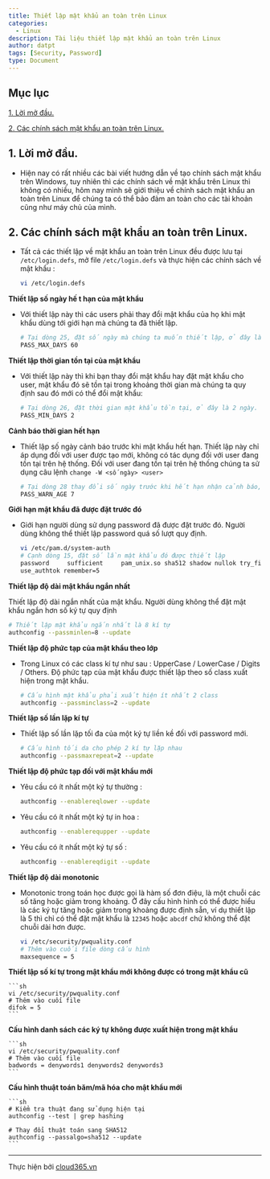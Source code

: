 ```yaml
---
title: Thiết lập mật khẩu an toàn trên Linux
categories:
  - Linux
description: Tài liệu thiết lập mật khẩu an toàn trên Linux
author: datpt
tags: [Security, Password]
type: Document
---
```


## Mục lục

[1. Lời mở đầu.](#1)

[2. Các chính sách mật khẩu an toàn trên Linux.](#2)


<a name="1"></a>

## 1. Lời mở đầu.

- Hiện nay có rất nhiều các bài viết hướng dẫn về tạo chính sách mật khẩu trên Windows, tuy nhiên thì các chính sách về mật khẩu trên Linux 
thì không có nhiều, hôm nay mình sẽ giới thiệu về chính sách mật khẩu an toàn trên Linux để chúng ta có thể bảo đảm an toàn cho các tài khoản cũng như máy chủ của mình.

<a name="2"></a>

## 2. Các chính sách mật khẩu an toàn trên Linux.

- Tất cả các thiết lập về mật khẩu an toàn trên Linux đều được lưu tại `/etc/login.defs`, mở file `/etc/login.defs` và thực hiện các chính sách về mật khẩu :

    ```sh
    vi /etc/login.defs
    ```

**Thiết lập số ngày hế t hạn của mật khẩu**

- Với thiết lập này thì các users phải thay đổi mật khẩu của họ khi mật khẩu dùng tới giới hạn mà chúng ta đã thiết lập.

    ```sh
    # Tại dòng 25, đặt số ngày mà chúng ta muốn thiết lập, ở đây là 30
    PASS_MAX_DAYS 60
    ```
**Thiết lập thời gian tồn tại của mật khẩu**

- Với thiết lập này thì khi bạn thay đổi mật khẩu hay đặt mật khẩu cho user, mật khẩu đó sẽ tồn tại trong khoảng thời gian mà 
chúng ta quy định sau đó mới có thể đổi mật khẩu:

    ```sh
    # Tại dòng 26, đặt thời gian mật khẩu tồn tại, ở đây là 2 ngày.
    PASS_MIN_DAYS 2
    ```

**Cảnh báo thời gian hết hạn**

- Thiết lập số ngày cảnh báo trước khi mật khẩu hết hạn. Thiết lập này chỉ áp dụng đối với user được tạo mới, không có tác dụng đối với user đang tồn tại trên hệ thống. Đối với user đang tồn tại trên hệ thống chúng ta sử dụng câu lệnh `change -W <số ngày> <user>`

    ```sh
    # Tại dòng 28 thay đổi số ngày trước khi hết hạn nhận cảnh báo, ở đây là 7
    PASS_WARN_AGE 7
    ```

**Giới hạn mật khẩu đã được đặt trước đó**

- Giới hạn người dùng sử dụng password đã được đặt trước đó. Người dùng không thể thiết lập password quá số lượt quy định.

    ```sh
    vi /etc/pam.d/system-auth
    # Cạnh dòng 15, đặt số lần mật khẩu đó được thiết lập
    password     sufficient     pam_unix.so sha512 shadow nullok try_first_pass
    use_authtok remember=5
    ```

**Thiết lập độ dài mật khẩu ngắn nhất**

Thiết lập độ dài ngắn nhất của mật khẩu. Người dùng không thể đặt mật khẩu ngắn hơn số ký tự quy định

```sh
# Thiết lập mật khẩu ngắn nhất là 8 kí tự
authconfig --passminlen=8 --update
```

**Thiết lập độ phức tạp của mật khẩu theo lớp**

- Trong Linux có các class kí tự như sau : UpperCase / LowerCase / Digits / Others. Độ phức tạp của mật khẩu được thiết lập theo số class xuất hiện trong mật khẩu.

    ```sh
    # Cấu hình mật khẩu phải xuất hiện ít nhất 2 class
    authconfig --passminclass=2 --update
    ```

**Thiết lập số lần lặp kí tự**

- Thiết lập số lần lặp tối đa của một ký tự liền kề  đối với password mới.

    ```sh
    # Cấu hình tối da cho phép 2 kí tự lặp nhau
    authconfig --passmaxrepeat=2 --update
    ```

**Thiết lập độ phức tạp đối với mật khẩu mới**

- Yêu cầu có ít nhất một ký tự thường :

    ```sh
    authconfig --enablereqlower --update
    ```

- Yêu cầu có ít nhất một ký tự in hoa :

    ```sh
    authconfig --enablerequpper --update
    ```

- Yêu cầu có ít nhất một ký tự số :

    ```sh
    authconfig --enablereqdigit --update
    ```

**Thiết lập độ dài monotonic**

- Monotonic trong toán học được gọi là hàm số đơn điệu, là một chuỗi các số tăng hoặc giảm trong khoảng. Ở đây cấu hình hình có thể được hiểu là các ký tự tăng hoặc giảm trong khoảng được định sẵn, ví dụ thiết lập là 5 thì chỉ có thể đặt mật khẩu là `12345` hoặc `abcdf` chứ không thể đặt chuỗi dài hơn được.

    ```sh
    vi /etc/security/pwquality.conf
    # Thêm vào cuối file dòng cấu hình
    maxsequence = 5
    ```

**Thiết lập số kí tự trong mật khẩu mới không được có trong mật khẩu cũ**

    ```sh
    vi /etc/security/pwquality.conf
    # Thêm vào cuối file
    difok = 5
    ```

**Cấu hình danh sách các ký tự không được xuất hiện trong mật khẩu**

    ```sh
    vi /etc/security/pwquality.conf
    # Thêm vào cuối file
    badwords = denywords1 denywords2 denywords3
    ```

**Cấu hình thuật toán băm/mã hóa cho mật khẩu mới**


    ```sh
    # Kiểm tra thuật đang sử dụng hiện tại
    authconfig --test | grep hashing 

    # Thay đổi thuật toán sang SHA512
    authconfig --passalgo=sha512 --update
    ```

---
Thực hiện bởi [cloud365.vn](https://cloud365.vn/)
